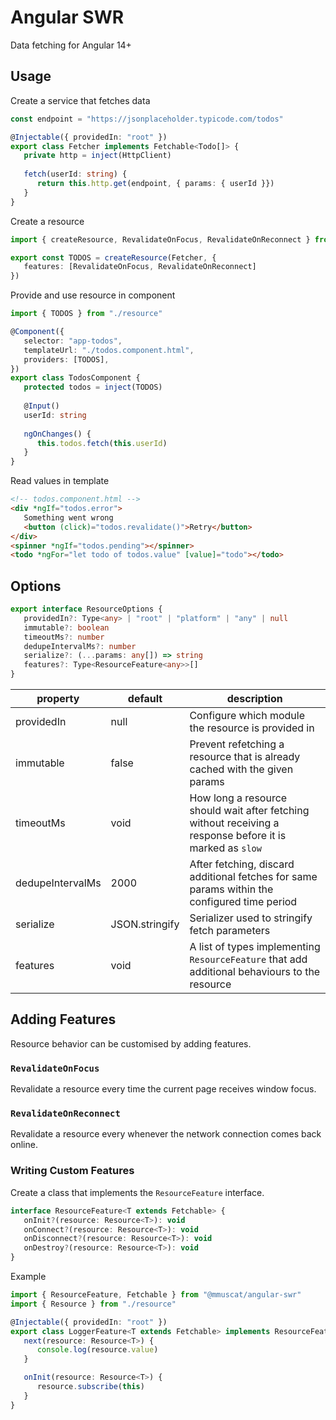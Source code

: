 # Angular SWR

Data fetching for Angular 14+

## Usage

Create a service that fetches data

```ts
const endpoint = "https://jsonplaceholder.typicode.com/todos"

@Injectable({ providedIn: "root" })
export class Fetcher implements Fetchable<Todo[]> {
   private http = inject(HttpClient)
   
   fetch(userId: string) {
      return this.http.get(endpoint, { params: { userId }})
   }
}
```

Create a resource

```ts
import { createResource, RevalidateOnFocus, RevalidateOnReconnect } from "@mmuscat/angular-swr"

export const TODOS = createResource(Fetcher, {
   features: [RevalidateOnFocus, RevalidateOnReconnect]
})
```

Provide and use resource in component

```ts
import { TODOS } from "./resource"

@Component({
   selector: "app-todos",
   templateUrl: "./todos.component.html",
   providers: [TODOS],
})
export class TodosComponent {
   protected todos = inject(TODOS)
   
   @Input()
   userId: string
   
   ngOnChanges() {
      this.todos.fetch(this.userId)
   }
}
```

Read values in template

```html
<!-- todos.component.html -->
<div *ngIf="todos.error">
   Something went wrong
   <button (click)="todos.revalidate()">Retry</button>
</div>
<spinner *ngIf="todos.pending"></spinner>
<todo *ngFor="let todo of todos.value" [value]="todo"></todo>
```

## Options

```ts
export interface ResourceOptions {
   providedIn?: Type<any> | "root" | "platform" | "any" | null
   immutable?: boolean
   timeoutMs?: number
   dedupeIntervalMs?: number
   serialize?: (...params: any[]) => string
   features?: Type<ResourceFeature<any>>[]
}
```

| property         | default        | description                                                                                               |
|------------------|----------------|-----------------------------------------------------------------------------------------------------------|
| providedIn       | null           | Configure which module the resource is provided in                                                        |
| immutable        | false          | Prevent refetching a resource that is already cached with the given params                                |
| timeoutMs        | void           | How long a resource should wait after fetching without receiving a response before it is marked as `slow` |
| dedupeIntervalMs | 2000           | After fetching, discard additional fetches for same params within the configured time period              |
| serialize        | JSON.stringify | Serializer used to stringify fetch parameters                                                             |
| features         | void           | A list of types implementing `ResourceFeature` that add additional behaviours to the resource             |

## Adding Features

Resource behavior can be customised by adding features.

### `RevalidateOnFocus`

Revalidate a resource every time the current page receives window focus.

### `RevalidateOnReconnect`

Revalidate a resource every whenever the network connection comes back online.

### Writing Custom Features

Create a class that implements the `ResourceFeature` interface.

```ts
interface ResourceFeature<T extends Fetchable> {
   onInit?(resource: Resource<T>): void
   onConnect?(resource: Resource<T>): void
   onDisconnect?(resource: Resource<T>): void
   onDestroy?(resource: Resource<T>): void
}
```

Example

```ts
import { ResourceFeature, Fetchable } from "@mmuscat/angular-swr"
import { Resource } from "./resource"

@Injectable({ providedIn: "root" })
export class LoggerFeature<T extends Fetchable> implements ResourceFeature<T> {
   next(resource: Resource<T>) {
      console.log(resource.value)
   }

   onInit(resource: Resource<T>) {
      resource.subscribe(this)
   }
}
```
